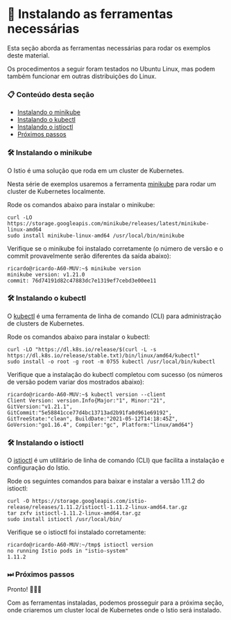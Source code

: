 # 🧰️ Instalando as ferramentas necessárias

Esta seção aborda as ferramentas necessárias para rodar os exemplos deste material.

Os procedimentos a seguir foram testados no Ubuntu Linux, mas podem também funcionar em outras distribuições do Linux.

### 📋 Conteúdo desta seção

* [Instalando o minikube](#minikube)
* [Instalando o kubectl](#kubectl)
* [Instalando o istioctl](#istioctl)
* [Próximos passos](#proximos_passos)

### <a name="minikube"></a> 🛠 Instalando o minikube

O Istio é uma solução que roda em um cluster de Kubernetes.

Nesta série de exemplos usaremos a ferramenta [minikube](https://minikube.sigs.k8s.io/docs/) para rodar um cluster de Kubernetes localmente.

Rode os comandos abaixo para instalar o minikube:

```shell
curl -LO https://storage.googleapis.com/minikube/releases/latest/minikube-linux-amd64
sudo install minikube-linux-amd64 /usr/local/bin/minikube
```

Verifique se o minikube foi instalado corretamente (o número de versão e o commit provavelmente serão diferentes da saída abaixo):

```console
ricardo@ricardo-A60-MUV:~$ minikube version
minikube version: v1.21.0
commit: 76d74191d82c47883dc7e1319ef7cebd3e00ee11
```

### <a name="kubectl"></a> 🛠 Instalando o kubectl

O [kubectl](https://kubernetes.io/docs/reference/kubectl/kubectl/) é uma ferramenta de linha de comando (CLI) para administração de clusters de Kubernetes.

Rode os comandos abaixo para instalar o kubectl:

```shell
curl -LO "https://dl.k8s.io/release/$(curl -L -s https://dl.k8s.io/release/stable.txt)/bin/linux/amd64/kubectl"
sudo install -o root -g root -m 0755 kubectl /usr/local/bin/kubectl
```

Verifique que a instalação do kubectl completou com sucesso (os números de versão podem variar dos mostrados abaixo):

```console
ricardo@ricardo-A60-MUV:~$ kubectl version --client
Client Version: version.Info{Major:"1", Minor:"21", GitVersion:"v1.21.1", GitCommit:"5e58841cce77d4bc13713ad2b91fa0d961e69192", GitTreeState:"clean", BuildDate:"2021-05-12T14:18:45Z", GoVersion:"go1.16.4", Compiler:"gc", Platform:"linux/amd64"}
```

### <a name="istioctl"></a> 🛠 Instalando o istioctl

O [istioctl](https://istio.io/latest/docs/setup/install/istioctl/) é um utilitário de linha de comando (CLI) que facilita a instalação e configuração do Istio.

Rode os seguintes comandos para baixar e instalar a versão 1.11.2 do istioctl:

```shell
curl -O https://storage.googleapis.com/istio-release/releases/1.11.2/istioctl-1.11.2-linux-amd64.tar.gz
tar zxfv istioctl-1.11.2-linux-amd64.tar.gz
sudo install istioctl /usr/local/bin/
```

Verifique se o istioctl foi instalado corretamente:

```console
ricardo@ricardo-A60-MUV:~/tmp$ istioctl version
no running Istio pods in "istio-system"
1.11.2
```

### <a name="proximos_passos"></a> ⏭ Próximos passos

 Pronto! 🎉🎉🎉  
 
 Com as ferramentas instaladas, podemos prosseguir para a próxima seção, onde criaremos um cluster local de Kubernetes onde o Istio será instalado.
